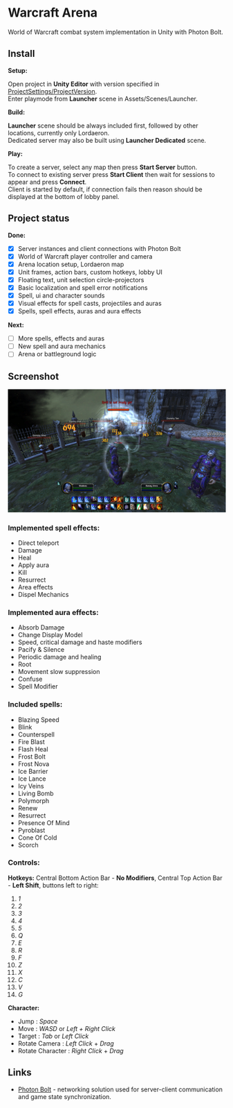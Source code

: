 # Warcraft Arena
World of Warcraft combat system implementation in Unity with Photon Bolt.

## Install
**Setup:**

Open project in **Unity Editor** with version specified in [ProjectSettings/ProjectVersion](ProjectSettings/ProjectVersion.txt).<br/>
Enter playmode from **Launcher** scene in Assets/Scenes/Launcher.<br/>

**Build:**

**Launcher** scene should be always included first, followed by other locations, currently only Lordaeron.<br/>
Dedicated server may also be built using **Launcher Dedicated** scene.

**Play:**

To create a server, select any map then press **Start Server** button.<br/>
To connect to existing server press **Start Client** then wait for sessions to appear and press **Connect**.<br/>
Client is started by default, if connection fails then reason should be displayed at the bottom of lobby panel.<br/>

## Project status
**Done:**
- [X] Server instances and client connections with Photon Bolt
- [X] World of Warcraft player controller and camera
- [X] Arena location setup, Lordaeron map
- [X] Unit frames, action bars, custom hotkeys, lobby UI
- [X] Floating text, unit selection circle-projectors
- [X] Basic localization and spell error notifications
- [X] Spell, ui and character sounds
- [X] Visual effects for spell casts, projectiles and auras
- [X] Spells, spell effects, auras and aura effects

**Next:**
- [ ] More spells, effects and auras
- [ ] New spell and aura mechanics
- [ ] Arena or battleground logic

## Screenshot
![Alt text](/Screenshots/Lordaeron%20Arena%20Dummies%20Half%20Res.png?raw=true "Lordaeron Dummies")

### Implemented spell effects:
- Direct teleport
- Damage
- Heal
- Apply aura
- Kill
- Resurrect
- Area effects
- Dispel Mechanics

### Implemented aura effects:
- Absorb Damage
- Change Display Model
- Speed, critical damage and haste modifiers
- Pacify & Silence
- Periodic damage and healing
- Root
- Movement slow suppression
- Confuse
- Spell Modifier

### Included spells:
- Blazing Speed
- Blink
- Counterspell
- Fire Blast
- Flash Heal
- Frost Bolt
- Frost Nova
- Ice Barrier
- Ice Lance
- Icy Veins
- Living Bomb
- Polymorph
- Renew
- Resurrect
- Presence Of Mind
- Pyroblast
- Cone Of Cold
- Scorch

### Controls:

**Hotkeys:**
Central Bottom Action Bar - **No Modifiers**, Central Top Action Bar - **Left Shift**, buttons left to right:
1.  *1*
2.  *2*
3.  *3*
4.  *4*
5.  *5*
6.  *Q*
7.  *E*
8.  *R*
9.  *F*
10. *Z*
11. *X*
12. *C*
13. *V*
14. *G*

**Character:**
- Jump :              *Space*
- Move :              *WASD* or *Left + Right Click*
- Target :            *Tab* or *Left Click*
- Rotate Camera :     *Left Click* + *Drag*
- Rotate Character :  *Right Click* + *Drag*

## Links
* [Photon Bolt](https://assetstore.unity.com/packages/tools/network/photon-bolt-free-127156) - networking solution used for server-client communication and game state synchronization. 
